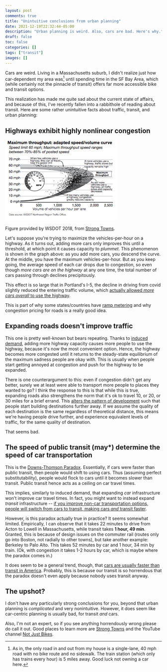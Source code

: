 ```yaml
---
layout: post
comments: true
title: "Unintuitive conclusions from urban planning"
date: 2021-12-19T22:32:44-05:00
description: "Urban planning is weird. Also, cars are bad. Here's why."
draft: false
toc: false
categories: []
tags: ["transit"]
images: []
---
```


Cars are weird. Living in a Massachusetts suburb, I didn't realize just how car-dependent my area was[^1] until spending time in the SF Bay Area, which (while certainly not the pinnacle of transit) offers far more accessible bike and transit options.

This realization has made me quite sad about the current state of affairs, and because of this, I've recently fallen into a rabbithole of reading about transit. Here are some rather unintuitive facts about traffic, transit, and urban planning:

## Highways exhibit highly nonlinear congestion

![](/assets/img/unintuitive-results-from-urban-planning/Speed_Volume_WSDOT_2018.png)

Figure provided by WSDOT 2018, from [Strong Towns](https://www.strongtowns.org/journal/2020/4/29/what-covid-19-teaches-us-about-how-to-fix-freeways).

Let's suppose you're trying to maximize the vehicles-per-hour on a highway. As it turns out, adding more cars only improves this until a threshold, at which point it causes capacity to _plummet_. This phenomenon is shown in the graph above: as you add more cars, you descend the curve. At the middle, you have the maximum vehicles-per-hour. But as you keep going, the average speed of each car drops due to congestion, so even though _more cars are on the highway_ at any one time, the total number of cars passing through declines precipitously.

This effect is so large that in Portland's I-5, the decline in driving from covid slightly reduced the entering traffic volume, which [actually allowed _more cars overall_ to use the highway](https://www.strongtowns.org/journal/2020/4/29/what-covid-19-teaches-us-about-how-to-fix-freeways).

This is part of why some states/countries have [ramp metering](https://mtc.ca.gov/operations/programs-projects/freeways/adaptive-ramp-metering) and why congestion pricing for roads is a really good idea.

## Expanding roads doesn't improve traffic

This one is pretty well-known but bears repeating. Thanks to [induced demand](https://en.wikipedia.org/wiki/Induced_demand), adding more highway capacity causes more people to use the highway, because it's now the most convenient option. Hence, the highway becomes more congested until it returns to the steady-state equilibrium of the maximum sadness people are okay with. This is usually when people start getting annoyed at congestion and push for the highway to be expanded.

There is one counterargument to this: even if congestion didn't get any better, surely we at least were able to transport more people to places they wanted to go? I think the response to this is that while this is true, expanding roads also strengthens the norm that it's ok to travel 10, or 20, or 30 miles for a brief errand. This [alters the pattern of development](https://www.strongtowns.org/journal/2021/8/24/does-induced-demand-apply-to-bike-lanes-and-other-questions) such that people start building destinations further away. If we assume the quality of each destination is the same regardless of theoretical distance, this means we're having people drive further, and experience equivalent levels of traffic, for the same quality of destination.

That seems bad.

## The speed of public transit (may\*) determine the speed of car transportation

This is the [Downs-Thomson Paradox](https://en.wikipedia.org/wiki/Downs%E2%80%93Thomson_paradox). Essentially, if cars were faster than public transit, then people would shift to using cars. Thus (assuming perfect substitutability), people would flock to cars until it becomes slower than transit. Public transit hence acts as a ceiling on car travel times.

This implies, similarly to induced demand, that expanding _car_ infrastructure won't improve car travel times. In fact, you might want to instead expand _transit_ infrastructure -- [if you improve non-car transportation options, people will switch from cars to transit, making cars _and_ transit faster](https://theweek.com/articles/981979/car-supremacy-americas-traffic-paradox).

However, is this paradox actually true in practice? It seems somewhat limited. Empirically, I can observe that it takes 22 minutes to drive from Acton to Lowell in Massachusetts, while transit takes **1 hour, 49 min**. Granted, this is because of design issues on the commuter rail (routes only go into Boston, not radially to other towns), but take another example: Berkeley to Palo Alto. This takes 52 minutes by car and 1 hour, 34 min by train. (Ok, with congestion it takes 1-2 hours by car, which is maybe where the paradox comes in.)

It does seem to be a general trend, though, that [cars are usually faster than transit in America](https://www.visualcapitalist.com/average-commute-u-s-states-cities/). Probably, this is because our transit is so horrendous that the paradox doesn't even apply because nobody uses transit anyway.

## The upshot?

I don't have any particularly strong conclusions for you, beyond that urban planning is _complicated_ and very nonintuitive. However, it does seem like car-centric planning is usually bad, for transit _and_ cars.

Also, I'm not an expert, so if you see anything horrendously wrong please do call it out. Good places to learn more are [Strong Towns](https://strongtowns.org) and the YouTube channel [Not Just Bikes](https://www.youtube.com/c/NotJustBikes/videos).

[^1]: As in, the only road in and out from my house is a single-lane, 40 mph road with no bike route and no sidewalk. The train station (which only has trains every hour) is 5 miles away. Good luck not owning a car here.
